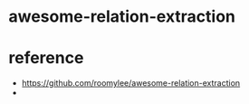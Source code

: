 # awesome-relation-extraction



# 







# reference
- https://github.com/roomylee/awesome-relation-extraction
- 

